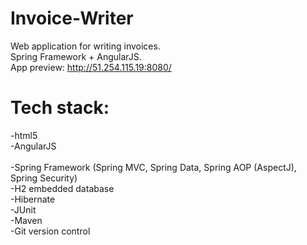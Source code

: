 # Invoice-Writer

Web application for writing invoices. <br />
Spring Framework + AngularJS. <br />
App preview: http://51.254.115.19:8080/

# Tech stack: <br />
-html5 <br />
-AngularJS <br />
<br />
-Spring Framework (Spring MVC, Spring Data, Spring AOP (AspectJ), Spring Security) <br />
-H2 embedded database <br />
-Hibernate <br />
-JUnit <br />
-Maven <br />
-Git version control
